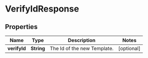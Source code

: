 # VerifyIdResponse

## Properties
Name | Type | Description | Notes
------------ | ------------- | ------------- | -------------
**verifyId** | **String** | The Id of the new Template. |  [optional]
